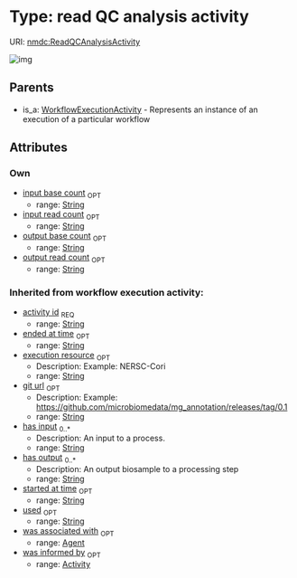 
# Type: read QC analysis activity




URI: [nmdc:ReadQCAnalysisActivity](https://microbiomedata/meta/ReadQCAnalysisActivity)


![img](http://yuml.me/diagram/nofunky;dir:TB/class/[WorkflowExecutionActivity],[WorkflowExecutionActivity]^-[ReadQCAnalysisActivity&#124;input_read_count:string%20%3F;input_base_count:string%20%3F;output_read_count:string%20%3F;output_base_count:string%20%3F;execution_resource(i):string%20%3F;git_url(i):string%20%3F;has_input(i):string%20*;has_output(i):string%20*;activity_id(i):string;started_at_time(i):string%20%3F;ended_at_time(i):string%20%3F;used(i):string%20%3F],[Agent],[Activity])

## Parents

 *  is_a: [WorkflowExecutionActivity](WorkflowExecutionActivity.md) - Represents an instance of an execution of a particular workflow

## Attributes


### Own

 * [input base count](input_base_count.md)  <sub>OPT</sub>
    * range: [String](types/String.md)
 * [input read count](input_read_count.md)  <sub>OPT</sub>
    * range: [String](types/String.md)
 * [output base count](output_base_count.md)  <sub>OPT</sub>
    * range: [String](types/String.md)
 * [output read count](output_read_count.md)  <sub>OPT</sub>
    * range: [String](types/String.md)

### Inherited from workflow execution activity:

 * [activity id](activity_id.md)  <sub>REQ</sub>
    * range: [String](types/String.md)
 * [ended at time](ended_at_time.md)  <sub>OPT</sub>
    * range: [String](types/String.md)
 * [execution resource](execution_resource.md)  <sub>OPT</sub>
    * Description: Example: NERSC-Cori
    * range: [String](types/String.md)
 * [git url](git_url.md)  <sub>OPT</sub>
    * Description: Example: https://github.com/microbiomedata/mg_annotation/releases/tag/0.1
    * range: [String](types/String.md)
 * [has input](has_input.md)  <sub>0..*</sub>
    * Description: An input to a process.
    * range: [String](types/String.md)
 * [has output](has_output.md)  <sub>0..*</sub>
    * Description: An output biosample to a processing step
    * range: [String](types/String.md)
 * [started at time](started_at_time.md)  <sub>OPT</sub>
    * range: [String](types/String.md)
 * [used](used.md)  <sub>OPT</sub>
    * range: [String](types/String.md)
 * [was associated with](was_associated_with.md)  <sub>OPT</sub>
    * range: [Agent](Agent.md)
 * [was informed by](was_informed_by.md)  <sub>OPT</sub>
    * range: [Activity](Activity.md)
